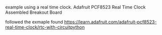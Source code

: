 example using a real time clock. Adafruit PCF8523 Real Time Clock Assembled Breakout Board

followed the exmaple found https://learn.adafruit.com/adafruit-pcf8523-real-time-clock/rtc-with-circuitpython
